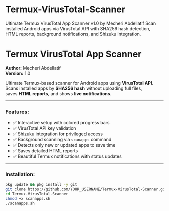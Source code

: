 # Termux-VirusTotal-Scanner
Ultimate Termux VirusTotal App Scanner v1.0 by Mecheri Abdellatif Scan installed Android apps via VirusTotal API with SHA256 hash detection, HTML reports, background notifications, and Shizuku integration.


# Termux VirusTotal App Scanner

**Author:** Mecheri Abdellatif  
**Version:** 1.0  

Ultimate Termux-based scanner for Android apps using **VirusTotal API**.  
Scans installed apps by **SHA256 hash** without uploading full files,  
saves **HTML reports**, and shows **live notifications**.  

---

### Features:
- ✅ Interactive setup with colored progress bars
- ✅ VirusTotal API key validation
- ✅ Shizuku integration for privileged access
- ✅ Background scanning via `scanapps` command
- ✅ Detects only new or updated apps to save time
- ✅ Saves detailed HTML reports
- ✅ Beautiful Termux notifications with status updates

---

### Installation:
```bash
pkg update && pkg install -y git
git clone https://github.com/YOUR_USERNAME/Termux-VirusTotal-Scanner.git
cd Termux-VirusTotal-Scanner
chmod +x scanapps.sh
./scanapps.sh
